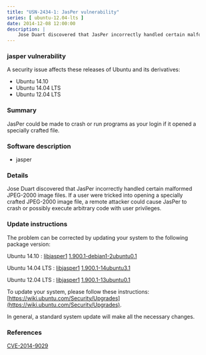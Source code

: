 ```yaml
---
title: "USN-2434-1: JasPer vulnerability"
series: [ ubuntu-12.04-lts ]
date: 2014-12-08 12:00:00
description: |
    Jose Duart discovered that JasPer incorrectly handled certain malformed JPEG-2000 image files. If a user were tricked into opening a specially crafted JPEG-2000 image file, a remote attacker could cause JasPer to crash or possibly execute arbitrary code with user privileges. 
--- 
```

 
### jasper vulnerability

A security issue affects these releases of Ubuntu and its derivatives:

* Ubuntu 14.10
* Ubuntu 14.04 LTS
* Ubuntu 12.04 LTS

### Summary

JasPer could be made to crash or run programs as your login if it opened a specially crafted file.

### Software description

* jasper 

### Details

Jose Duart discovered that JasPer incorrectly handled certain malformed JPEG-2000 image files. If a user were tricked into opening a specially crafted JPEG-2000 image file, a remote attacker could cause JasPer to crash or possibly execute arbitrary code with user privileges. 

### Update instructions

The problem can be corrected by updating your system to the following package version:

Ubuntu 14.10
 : [libjasper1](https://launchpad.net/ubuntu/+source/jasper) <span> [1.900.1-debian1-2ubuntu0.1](https://launchpad.net/ubuntu/+source/jasper/1.900.1-debian1-2ubuntu0.1) </span> 

Ubuntu 14.04 LTS
 : [libjasper1](https://launchpad.net/ubuntu/+source/jasper) <span> [1.900.1-14ubuntu3.1](https://launchpad.net/ubuntu/+source/jasper/1.900.1-14ubuntu3.1) </span> 

Ubuntu 12.04 LTS
 : [libjasper1](https://launchpad.net/ubuntu/+source/jasper) <span> [1.900.1-13ubuntu0.1](https://launchpad.net/ubuntu/+source/jasper/1.900.1-13ubuntu0.1) </span> 

To update your system, please follow these instructions: [https://wiki.ubuntu.com/Security/Upgrades](https://wiki.ubuntu.com/Security/Upgrades).

In general, a standard system update will make all the necessary changes. 

### References

 [CVE-2014-9029](http://people.ubuntu.com/~ubuntu-security/cve/CVE-2014-9029)
 
